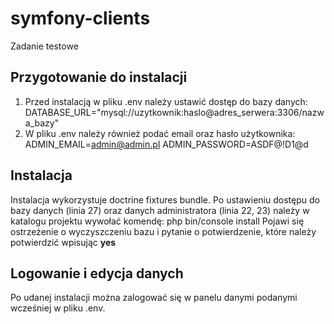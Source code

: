 # symfony-clients
Zadanie testowe
## Przygotowanie do instalacji
1. Przed instalacją w pliku .env należy ustawić dostęp do bazy danych:
    DATABASE_URL="mysql://uzytkownik:haslo@adres_serwera:3306/nazwa_bazy"
2. W pliku .env należy również podać email oraz hasło użytkownika:
    ADMIN_EMAIL=admin@admin.pl
    ADMIN_PASSWORD=ASDF@!D1@d

## Instalacja
Instalacja wykorzystuje doctrine fixtures bundle.
Po ustawieniu dostępu do bazy danych (linia 27) oraz danych administratora (linia 22, 23) należy w katalogu projektu wywołać komendę:
    php bin/console install
Pojawi się ostrzeżenie o wyczyszczeniu bazu i pytanie o potwierdzenie, które należy potwierdzić wpisując **yes**

## Logowanie i edycja danych
Po udanej instalacji można zalogować się w panelu danymi podanymi wcześniej w pliku .env.